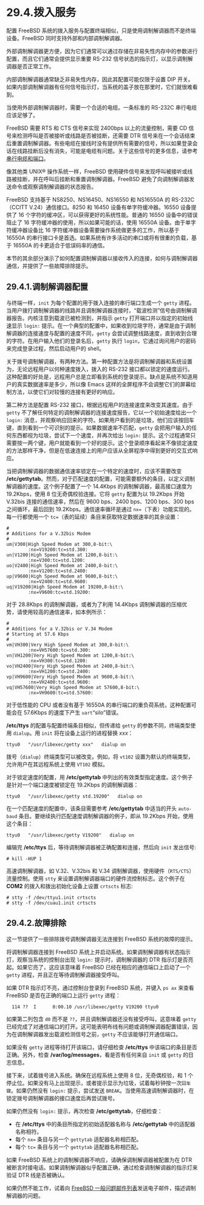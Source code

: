 # 29.4.拨入服务

配置 FreeBSD 系统的拨入服务与配置终端相似，只是使用调制解调器而不是终端设备。FreeBSD 同时支持外部和内部调制解调器。

外部调制解调器更方便，因为它们通常可以通过存储在非易失性内存中的参数进行配置，而且它们通常会提供显示重要 RS-232 信号状态的指示灯，以显示调制解调器是否正常工作。

内部调制解调器通常缺乏非易失性内存，因此其配置可能仅限于设置 DIP 开关。如果内部调制解调器有任何信号指示灯，当系统的盖子放在那里时，它们就很难看到。

当使用外部调制解调器时，需要一个合适的电缆。一条标准的 RS-232C 串行电缆应该足够了。

FreeBSD 需要 RTS 和 CTS 信号来实现 2400bps 以上的流量控制，需要 CD 信号来检测呼叫是否被接听或线路是否被挂断，还需要 DTR 信号来在一个会话结束后重置调制解调器。有些电缆在接线时没有提供所有需要的信号，所以如果登录会话在线路挂断后没有消失，可能是电缆有问题。关于这些信号的更多信息，请参考[串行电缆和端口](https://docs.freebsd.org/en/books/handbook/book/#term-cables-null)。

像其他类 UNIX® 操作系统一样，FreeBSD 使用硬件信号来发现呼叫被接听或线路被挂断，并在呼叫后挂断和重置调制解调器。FreeBSD 避免了向调制解调器发送命令或观察调制解调器的状态报告。

FreeBSD 支持基于 NS8250、NS16450、NS16550 和 NS16550A 的 RS-232C（CCITT V.24）通信接口。8250 和 16450 设备有单字符缓冲器。16550 设备提供了 16 个字符的缓冲区，可以获得更好的系统性能。普通的 16550 设备中的错误阻止了 16 字符缓冲器的使用，所以如果可能的话，使用 16550A 设备。由于单字符缓冲器设备比 16 字符缓冲器设备需要操作系统做更多的工作，所以基于 16550A 的串行接口卡是首选。如果系统有许多活动的串口或将有很重的负载，基于 16550A 的卡更适合于低误码率的通信。

本节的其余部分演示了如何配置调制解调器以接收传入的连接，如何与调制解调器通信，并提供了一些故障排除提示。

## 29.4.1.调制解调器配置

与终端一样，`init` 为每个配置的用于拨入连接的串行端口生成一个 `getty` 进程。当用户拨打调制解调器的线路并且调制解调器连接时，“载波检测”信号由调制解调器报告。内核注意到载波已被检测到，并指示 `getty` 打开端口并以指定的初始线速显示 `login:` 提示。在一个典型的配置中，如果收到垃圾字符，通常是由于调制解调器的连接速度与配置的速度不同，`getty` 会尝试调整线路速度，直到收到合理的字符。在用户输入他们的登录名后，`getty` 执行 `login`，它通过询问用户的密码来完成登录过程，然后启动用户的 shell。

关于拨号调制解调器，有两种方法。第一种配置方法是将调制解调器和系统设置为，无论远程用户以何种速度拨入，拨入的 RS-232 接口都以锁定的速度运行。这种配置的好处是，远程用户总是立即看到系统的登录提示。缺点是系统不知道用户的真实数据速率是多少，所以像 Emacs 这样的全屏程序不会调整它们的屏幕绘制方法，以使它们对较慢的连接有更好的响应。

第二种方法是配置 RS-232 接口，根据远程用户的连接速度来改变其速度。由于 `getty` 不了解任何特定的调制解调器的连接速度报告，它以一个初始速度给出一个 `login:` 消息，并观察响应回来的字符。如果用户看到的是垃圾，他们应该按回车键，直到看到一个可识别的提示。如果数据速率不匹配，`getty` 会把用户输入的任何东西都视为垃圾，尝试下一个速度，并再次给出 `login:` 提示。这个过程通常只需要按一两个键，用户就能看到一个好的提示。这个登录顺序看起来不像锁定速度的方法那样干净，但是在低速连接上的用户应该从全屏程序中得到更好的交互式响应。

当把调制解调器的数据通信速率锁定在一个特定的速度时，应该不需要改变 **/etc/gettytab**。然而，对于匹配速度的配置，可能需要额外的条目，以定义调制解调器的速度。这个例子配置了一个 14.4Kbps 的调制解调器，最高接口速度为 19.2Kbps，使用 8 位无奇偶校验连接。它将 `getty` 配置为以 19.2Kbps 开始 V.32bis 连接的通信速率，然后在 9600 bps、2400 bps、1200 bps、300 bps 之间循环，最后回到 19.2Kbps。通信速率循环是通过 `nx=`（下表）功能实现的。每一行都使用一个 `tc=`（表的延续）条目来获取特定数据速率的其余设置：

```
#
# Additions for a V.32bis Modem
#
um|V300|High Speed Modem at 300,8-bit:\
        :nx=V19200:tc=std.300:
un|V1200|High Speed Modem at 1200,8-bit:\
        :nx=V300:tc=std.1200:
uo|V2400|High Speed Modem at 2400,8-bit:\
        :nx=V1200:tc=std.2400:
up|V9600|High Speed Modem at 9600,8-bit:\
        :nx=V2400:tc=std.9600:
uq|V19200|High Speed Modem at 19200,8-bit:\
        :nx=V9600:tc=std.19200:
```

对于 28.8Kbps 的调制解调器，或者为了利用 14.4Kbps 调制解调器的压缩优势，请使用较高的通信速率，如本例所示：

```
#
# Additions for a V.32bis or V.34 Modem
# Starting at 57.6 Kbps
#
vm|VH300|Very High Speed Modem at 300,8-bit:\
        :nx=VH57600:tc=std.300:
vn|VH1200|Very High Speed Modem at 1200,8-bit:\
        :nx=VH300:tc=std.1200:
vo|VH2400|Very High Speed Modem at 2400,8-bit:\
        :nx=VH1200:tc=std.2400:
vp|VH9600|Very High Speed Modem at 9600,8-bit:\
        :nx=VH2400:tc=std.9600:
vq|VH57600|Very High Speed Modem at 57600,8-bit:\
        :nx=VH9600:tc=std.57600:
```

对于低性能的 CPU 或者没有基于 16550A 的串行端口的重负荷系统，这种配置可能会在 57.6Kbps 的速度下产生 `uart`“silo”错误。

**/etc/ttys** 的配置与配置终端条目相似，但传递给 `getty` 的参数不同，终端类型使用 `dialup`。用 `init` 将在设备上运行的进程替换 _xxx_：

```
ttyu0   "/usr/libexec/getty xxx"   dialup on
```

拨号（`dialup`）终端类型可以被改变。例如，将 `vt102` 设置为默认的终端类型，允许用户在其远程系统上使用 `VT102` 模拟。

对于锁定速度的配置，用 **/etc/gettytab** 中列出的有效类型指定速度。这个例子是针对一个端口速度被锁定在 19.2Kbps 的调制解调器：

```
ttyu0   "/usr/libexec/getty std.19200"   dialup on
```

在一个匹配速度的配置中，该条目需要参考 **/etc/gettytab** 中适当的开头 `auto-baud` 条目。要继续执行匹配速度调制解调器的例子，即从 19.2Kbps 开始，使用这个条目：

```
ttyu0   "/usr/libexec/getty V19200"   dialup on
```

编辑完 **/etc/ttys** 后，等待调制解调器被正确配置和连接，然后向 `init` 发出信号:

```
# kill -HUP 1
```

高速调制解调器，如 V.32、V.32bis 和 V.34 调制解调器，使用硬件（`RTS/CTS`）流量控制。使用 `stty` 来设置调制解调器端口的硬件流控制标志。这个例子在 **COM2** 的拨入和拨出初始化设备上设置 `crtscts` 标志:

```
# stty -f /dev/ttyu1.init crtscts
# stty -f /dev/cuau1.init crtscts
```

## 29.4.2.故障排除

这一节提供了一些排除拨号调制解调器无法连接到 FreeBSD 系统的故障的提示。

将调制解调器连接到 FreeBSD 系统上并启动系统。如果调制解调器有状态指示灯，观察当系统的控制台出现 `login:` 提示时，调制解调器的 DTR 指示灯是否亮起。如果它亮了，这应该意味着 FreeBSD 已经在相应的通信端口上启动了一个 `getty` 进程，并且正在等待调制解调器接受呼叫。

如果 DTR 指示灯不亮，通过控制台登录到 FreeBSD 系统，并键入 `ps ax` 来查看 FreeBSD 是否在正确的端口上运行 `getty` 进程：

```
  114 ??  I      0:00.10 /usr/libexec/getty V19200 ttyu0
```

如果第二列包含 `d0` 而不是 `??`，并且调制解调器还没有接受呼叫，这意味着 `getty` 已经完成了对通信端口的打开。这可能表明布线有问题或调制解调器配置错误，因为在调制解调器发出载波检测信号之前，`getty` 不应该能够打开通信端口。

如果没有 `getty` 进程等待打开该端口，请仔细检查 **/etc/ttys** 中该端口的条目是否正确。另外，检查 **/var/log/messages**，看是否有任何来自 `init` 或 `getty` 的日志信息。

接下来，试着拨号进入系统。确保在远程系统上使用 8 位，无奇偶校验，和 1 个停止位。如果没有马上出现提示，或者提示显示为垃圾，试着每秒钟按一次`回车键`。如果仍然没有 `login:` 提示，尝试发送 `BREAK`。当使用高速调制解调器时，在锁定拨号调制解调器的接口速度后再尝试拨号。

如果仍然没有 `login:` 提示，再次检查 **/etc/gettytab**，仔细检查：

- 在 **/etc/ttys** 中的条目所指定的初始适配器名称与 **/etc/gettytab** 中的适配器名称相符。
- 每个 `nx=` 条目与另一个 `gettytab` 适配器名称相匹配。
- 每个 `tc=` 条目与另一个 `gettytab` 适配器名称相匹配。

如果 FreeBSD 系统上的调制解调器不响应，请确保调制解调器被配置为在 DTR 被断言时接电话。如果调制解调器似乎配置正确，通过检查调制解调器的指示灯来验证 DTR 线是否被确认。

如果仍然不能工作，试着向 [FreeBSD 一般问题邮件列表](https://lists.freebsd.org/subscription/freebsd-questions)发送电子邮件，描述调制解调器的问题。
